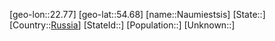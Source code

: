 ﻿---
location: [54.68,22.77]
type: City
tags:
- geo/City


SpocWebEntityId: 32753
isDeleted: false
confidential: public

---
[geo-lon::22.77]
[geo-lat::54.68]
[name::Naumiestsis]
[State::]
[Country::[Russia](geo/Continent/Europe/Russia.md)]
[StateId::]
[Population::]
[Unknown::]


